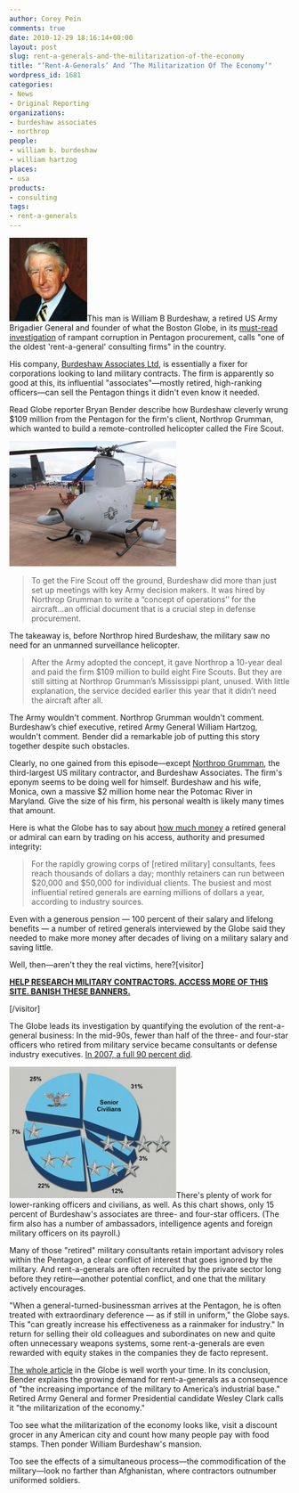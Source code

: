 ```yaml
---
author: Corey Pein
comments: true
date: 2010-12-29 18:16:14+00:00
layout: post
slug: rent-a-generals-and-the-militarization-of-the-economy
title: "‘Rent-A-Generals’ And ‘The Militarization Of The Economy’"
wordpress_id: 1681
categories:
- News
- Original Reporting
organizations:
- burdeshaw associates
- northrop
people:
- william b. burdeshaw
- william hartzog
places:
- usa
products:
- consulting
tags:
- rent-a-generals
---
```


[![](/images/2010/12/william-b-burdeshaw-140x150.jpg)](/images/2010/12/william-b-burdeshaw.jpg)This man is William B Burdeshaw, a retired US Army Brigadier General and founder of what the Boston Globe, in its [must-read investigation](http://www.boston.com/news/nation/washington/articles/2010/12/26/defense_firms_lure_retired_generals/?page=full) of rampant corruption in Pentagon procurement, calls "one of the oldest 'rent-a-general' consulting firms" in the country.

His company, [Burdeshaw Associates Ltd](http://www.burdeshaw.com), is essentially a fixer for corporations looking to land military contracts. The firm is apparently so good at this, its influential "associates"—mostly retired, high-ranking officers—can sell the Pentagon things it didn't even know it needed.

Read Globe reporter Bryan Bender describe how Burdeshaw cleverly wrung $109 million from the Pentagon for the firm's client, Northrop Grumman, which wanted to build a remote-controlled helicopter called the Fire Scout.

<!-- more -->

[![](/images/2010/12/MQ-8B_Fire_Scout-northrop-300x225.jpg)](/images/2010/12/MQ-8B_Fire_Scout-northrop.jpg)


> To get the Fire Scout off the ground, Burdeshaw did more than just set up meetings with key Army decision makers. It was hired by Northrop Grumman to write a “concept of operations’’ for the aircraft…an official document that is a crucial step in defense procurement.


The takeaway is, before Northrop hired Burdeshaw, the military saw no need for an unmanned surveillance helicopter.


> After the Army adopted the concept, it gave Northrop a 10-year deal and paid the firm $109 million to build eight Fire Scouts. But they are still sitting at Northrop Grumman’s Mississippi plant, unused. With little explanation, the service decided earlier this year that it didn’t need the aircraft after all.


The Army wouldn't comment. Northrop Grumman wouldn't comment. Burdeshaw’s chief executive, retired Army General William Hartzog, wouldn't comment. Bender did a remarkable job of putting this story together despite such obstacles.

Clearly, no one gained from this episode—except [Northrop Grumman](http://www.warisbusiness.com/2010/11/northrop-grumman-a-titanic-warcorp/), the third-largest US military contractor, and Burdeshaw Associates. The firm's eponym seems to be doing well for himself. Burdeshaw and his wife, Monica, own a massive $2 million home near the Potomac River in Maryland. Give the size of his firm, his personal wealth is likely many times that amount.

Here is what the Globe has to say about [how much money](http://www.boston.com/news/nation/washington/articles/2010/12/26/seminars_teach_senior_officers_how_to_land_industry_jobs/?page=full) a retired general or admiral can earn by trading on his access, authority and presumed integrity:


> For the rapidly growing corps of [retired military] consultants, fees reach thousands of dollars a day; monthly retainers can run between $20,000 and $50,000 for individual clients. The busiest and most influential retired generals are earning millions of dollars a year, according to industry sources.

Even with a generous pension — 100 percent of their salary and lifelong benefits — a number of retired generals interviewed by the Globe said they needed to make more money after decades of living on a military salary and saving little.


Well, then—aren't they the real victims, here?[visitor]


**[HELP RESEARCH MILITARY CONTRACTORS. ACCESS MORE OF THIS SITE. BANISH THESE BANNERS.](http://www.warisbusiness.com/diy)**


[/visitor]

The Globe leads its investigation by quantifying the evolution of the rent-a-general business: In the mid-90s, fewer than half of the three- and four-star officers who retired from military service became consultants or defense industry executives. [In 2007, a full 90 percent did](http://www.boston.com/news/nation/washington/specials/122610_generals_list/).

[![](/images/2010/12/burdeshaw-associates-300x236.jpg)](/images/2010/12/burdeshaw-associates.jpg)There's plenty of work for lower-ranking officers and civilians, as well. As this chart shows, only 15 percent of Burdeshaw's associates are three- and four-star officers. (The firm also has a number of ambassadors, intelligence agents and foreign military officers on its payroll.)

Many of those "retired" military consultants retain important advisory roles within the Pentagon, a clear conflict of interest that goes ignored by the military. And rent-a-generals are often recruited by the private sector long before they retire—another potential conflict, and one that the military actively encourages.

"When a general-turned-businessman arrives at the Pentagon, he is often treated with extraordinary deference — as if still in uniform," the Globe says. This "can greatly increase his effectiveness as a rainmaker for industry." In return for selling their old colleagues and subordinates on new and quite often unnecessary weapons systems, some rent-a-generals are even rewarded with equity stakes in the companies they de facto represent.

[The whole article](http://www.boston.com/news/nation/washington/articles/2010/12/26/defense_firms_lure_retired_generals/?page=full) in the Globe is well worth your time. In its conclusion, Bender explains the growing demand for rent-a-generals as a consequence of "the increasing importance of the military to America’s industrial base." Retired Army General and former Presidential candidate Wesley Clark calls it "the militarization of the economy."

Too see what the militarization of the economy looks like, visit a discount grocer in any American city  and count how many people pay with food stamps. Then ponder William Burdeshaw's mansion.

Too see the effects of a simultaneous process—the commodification of the military—look no farther than Afghanistan, where contractors outnumber uniformed soldiers.
